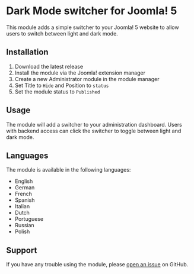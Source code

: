 # Dark Mode switcher for Joomla! 5

This module adds a simple switcher to your Joomla! 5 website to allow users to switch between light and dark mode.

## Installation

1. Download the latest release
2. Install the module via the Joomla! extension manager
3. Create a new Administrator module in the module manager
4. Set Title to `Hide` and Position to `status`
5. Set the module status to `Published`

## Usage

The module will add a switcher to your administration dashboard. Users with backend access can click the switcher to toggle between light and dark mode.

## Languages

The module is available in the following languages:

- English
- German
- French
- Spanish
- Italian
- Dutch
- Portuguese
- Russian
- Polish

## Support

If you have any trouble using the module, please [open an issue](github.com/robhuijben/mod_darkmode/issues/new) on GitHub.
